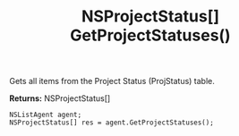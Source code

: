 ﻿---
uid: crmscript_ref_NSListAgent_GetProjectStatuses
title: NSProjectStatus[] GetProjectStatuses()
intellisense: NSListAgent.GetProjectStatuses
keywords: NSListAgent, GetProjectStatuses
so.topic: reference
---

Gets all items from the Project Status (ProjStatus) table.


**Returns:** NSProjectStatus[]

```crmscript
NSListAgent agent;
NSProjectStatus[] res = agent.GetProjectStatuses();
```

